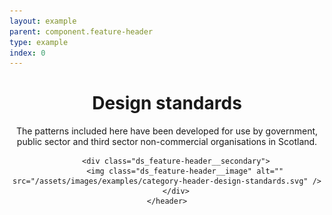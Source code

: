 ```yaml
---
layout: example
parent: component.feature-header
type: example
index: 0
---
```


<div class="ds_wrapper">
    <header class="ds_feature-header  ds_feature-header--wide">
        <div class="ds_feature-header__primary">
            <h1 class="ds_feature-header__title">Design standards</h1>
            <p>The patterns included here have been developed for use by government, public sector and third sector non-commercial organisations in Scotland.</p>
        </div>

        <div class="ds_feature-header__secondary">
            <img class="ds_feature-header__image" alt="" src="/assets/images/examples/category-header-design-standards.svg" />
        </div>
    </header>
</div>
